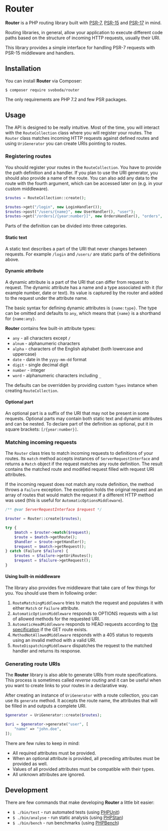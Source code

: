 # Router

**Router** is a PHP routing library built with [PSR-7](https://www.php-fig.org/psr/psr-7/), [PSR-15](https://www.php-fig.org/psr/psr-15/) and [PSR-17](https://www.php-fig.org/psr/psr-17/) in mind.

Routing libraries, in general, allow your application to execute different code paths based on the structure of incoming HTTP requests, usually their URI.

This library provides a simple interface for handling PSR-7 requests with PSR-15 middleware and handlers.

## Installation

You can install **Router** via Composer:

```
$ composer require svoboda/router
```

The only requirements are PHP 7.2 and few PSR packages.

## Usage

The API is designed to be really intuitive.
Most of the time, you will interact with the `RouteCollection` class where you will register your routes.
The `Router` class matches incoming HTTP requests against defined routes and using `UriGenerator` you can create URIs pointing to routes.

### Registering routes

You should register your routes in the `RouteCollection`.
You have to provide the path definition and a handler.
If you plan to use the URI generator, you should also provide a name of the route.
You can also add any data to the route with the fourth argument, which can be accessed later on (e.g. in your custom middleware).

```php
$routes = RouteCollection::create();

$routes->get("/login", new LoginHandler());
$routes->post("/users/{name}", new UserHandler(), "user");
$routes->get("/orders[/{year:number}]", new OrdersHandler(), "orders", ["auth" => true]);
```

Parts of the definition can be divided into three categories.

#### Static text

A static text describes a part of the URI that never changes between requests.
For example `/login` and `/users/` are static parts of the definitions above.

#### Dynamic attribute

A dynamic attribute is a part of the URI that can differ from request to request.
The dynamic attribute has a name and a type associated with it (for example number, date or text).
Its value is captured by the router and added to the request under the attribute name.

The basic syntax for defining dynamic attributes is `{name:type}`.
The type can be omitted and defaults to `any`, which means that `{name}` is a shorthand for `{name:any}`.

**Router** contains few built-in attribute types:

* `any` - all characters except `/`
* `alnum` - alphanumeric characters
* `alpha` - characters of the English alphabet (both lowercase and uppercase)
* `date` - date in the `yyyy-mm-dd` format
* `digit` - single decimal digit
* `number` - integer
* `word` - alphanumeric characters including `_`

The defaults can be overridden by providing custom `Types` instance when creating `RouteCollection`.

#### Optional part

An optional part is a suffix of the URI that may not be present in some requests.
Optional parts may contain both static text and dynamic attributes and can be nested.
To declare part of the definition as optional, put it in square brackets: `[/{year:number}]`.

### Matching incoming requests

The `Router` class tries to match incoming requests to definitions of your routes.
Its `match` method accepts instances of `ServerRequestInterface` and returns a `Match` object if the request matches any route definition.
The result contains the matched route and modified request filled with request URI attributes.

If the incoming request does not match any route definition, the method throws a `Failure` exception.
The exception holds the original request and an array of routes that would match the request if a different HTTP method was used (this is useful for `AutomaticOptionsMiddleware`).

```php
/** @var ServerRequestInterface $request */

$router = Router::create($routes);

try {
    $match = $router->match($request);
    $route = $match->getRoute();
    $handler = $route->getHandler();
    $request = $match->getRequest();
} catch (Failure $failure) {
    $routes = $failure->getUriRoutes();
    $request = $failure->getRequest();
}
```

#### Using built-in middleware

The library also provides five middleware that take care of few things for you. You should use them in following order:

1. `RouteMatchingMiddleware` tries to match the request and populates it with either `Match` or `Failure` attribute.
2. `AutomaticOptionsMiddleware` responds to OPTIONS requests with a list of allowed methods for the requested URI.
3. `AutomaticHeadMiddleware` responds to HEAD requests according to [the specification](https://developer.mozilla.org/en-US/docs/Web/HTTP/Methods/HEAD) if the GET route exists.
4. `MethodNotAllowedMiddleware` responds with a 405 status to requests using an invalid method with a valid URI.
5. `RouteDispatchingMiddleware` dispatches the request to the matched handler and returns its response. 

### Generating route URIs

The **Router** library is also able to generate URIs from route specifications.
This process is sometimes called *reverse routing* and it can be  useful when you want to create links to your routes in a declarative way.

After creating an instance of `UriGenerator` with a route collection, you can use its `generate` method.
It accepts the route name, the attributes that will be filled in and outputs a complete URI.

```php
$generator = UriGenerator::create($routes);

$uri = $generator->generate("user", [
    "name" => "john.doe",
]);
```

There are few rules to keep in mind:

* All required attributes must be provided.
* When an optional attribute is provided, all preceding attributes must be provided as well.
* Values of all provided attributes must be compatible with their types.
* All unknown attributes are ignored.

## Development

There are few commands that make developing **Router** a little bit easier:

* `$ ./bin/test` - run automated tests (using [PHPUnit](https://github.com/sebastianbergmann/phpunit))
* `$ ./bin/analyse` - run static analysis (using [PHPStan](https://github.com/phpstan/phpstan))
* `$ ./bin/bench` - run benchmarks (using [PHPBench](https://github.com/phpbench/phpbench))
